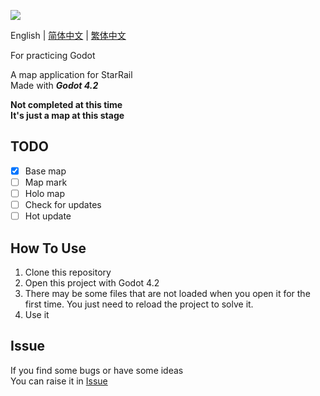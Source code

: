 ![](https://socialify.git.ci/Xyyaua/StarRail-Map/image?description=1&descriptionEditable=A%20map%20application%20made%20with%20Godot%20for%20StarRail&font=Inter&forks=1&issues=1&language=1&name=1&owner=1&pattern=Plus&pulls=1&stargazers=1&theme=Auto)

English | [简体中文](./doc/README_zh-cn.md) | [繁体中文](./doc/README_zh-tw.md)

For practicing Godot

A map application for StarRail  
Made with ***Godot 4.2***

**Not completed at this time**  
**It's just a map at this stage**

## TODO
- [x] Base map
- [ ] Map mark
- [ ] Holo map
- [ ] Check for updates
- [ ] Hot update

## How To Use
1. Clone this repository
2. Open this project with Godot 4.2
3. There may be some files that are not loaded when you open it for the first time. You just need to reload the project to solve it.
4. Use it

## Issue
If you find some bugs or have some ideas  
You can raise it in [Issue](https://github.com/Xyyaua/StarRail-Map/issues)